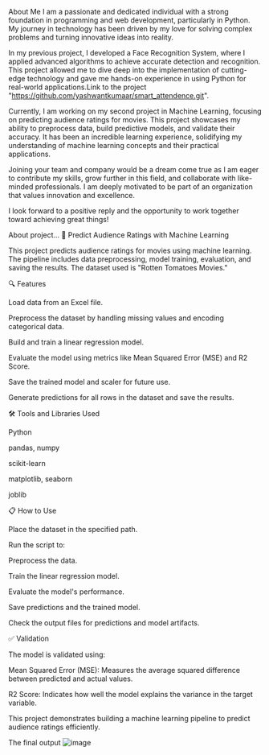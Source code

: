 About Me
I am a passionate and dedicated individual with a strong foundation in programming and web development, particularly in Python. My journey in technology has been driven by my love for solving complex problems and turning innovative ideas into reality.

In my previous project, I developed a Face Recognition System, where I applied advanced algorithms to achieve accurate detection and recognition. This project allowed me to dive deep into the implementation of cutting-edge technology and gave me hands-on experience in using Python for real-world applications.Link to the project "https://github.com/yashwantkumaar/smart_attendence.git".

Currently, I am working on my second project in Machine Learning, focusing on predicting audience ratings for movies. This project showcases my ability to preprocess data, build predictive models, and validate their accuracy. It has been an incredible learning experience, solidifying my understanding of machine learning concepts and their practical applications.

Joining your team and company would be a dream come true as I am eager to contribute my skills, grow further in this field, and collaborate with like-minded professionals. I am deeply motivated to be part of an organization that values innovation and excellence.

I look forward to a positive reply and the opportunity to work together toward achieving great things!


About project...
🎥 Predict Audience Ratings with Machine Learning

This project predicts audience ratings for movies using machine learning. The pipeline includes data preprocessing, model training, evaluation, and saving the results. The dataset used is "Rotten Tomatoes Movies."

🔍 Features

Load data from an Excel file.

Preprocess the dataset by handling missing values and encoding categorical data.

Build and train a linear regression model.

Evaluate the model using metrics like Mean Squared Error (MSE) and R2 Score.

Save the trained model and scaler for future use.

Generate predictions for all rows in the dataset and save the results.

🛠️ Tools and Libraries Used

Python

pandas, numpy

scikit-learn

matplotlib, seaborn

joblib

📋 How to Use

Place the dataset in the specified path.

Run the script to:

Preprocess the data.

Train the linear regression model.

Evaluate the model's performance.

Save predictions and the trained model.

Check the output files for predictions and model artifacts.

✅ Validation

The model is validated using:

Mean Squared Error (MSE): Measures the average squared difference between predicted and actual values.

R2 Score: Indicates how well the model explains the variance in the target variable.

This project demonstrates building a machine learning pipeline to predict audience ratings efficiently.

The final output
![image](https://github.com/user-attachments/assets/bf265c4e-632c-4312-9a63-614a97c65b28)



